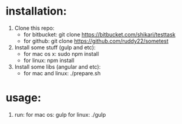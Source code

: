 installation:
=============
1. Clone this repo:
    - for bitbucket:
    git clone https://bitbucket.com/shikari/testtask
    - for github:
    git clone https://github.com/ruddy22/sometest
1. Install some stuff (gulp and etc):
    - for mac os x:
    sudo npm install
    - for linux:
    npm install
1. Install some libs (angular and etc):
    - for mac and linux:
    ./prepare.sh

usage:
======
1. run:
    for mac os: gulp
    for linux: ./gulp
